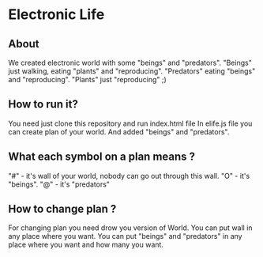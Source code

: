 # Electronic Life

## About

 We created electronic world with some "beings" and "predators". "Beings" just walking, eating "plants" and "reproducing".
 "Predators" eating "beings" and "reproducing". "Plants" just "reproducing" ;)


## How to run it?

 You need just clone this repository and run index.html file
 In elife.js file you can create plan of your world.
 And added "beings" and "predators".

## What each symbol on a plan means ?

"#" - it's wall of your world, nobody can go out through this wall.
"O" - it's "beings".
"@" - it's "predators"

## How to change plan ?

For changing plan you need drow you version of World.
You can put wall in any place where you want.
You can put "beings" and "predators" in any place where you want and how many you want.

